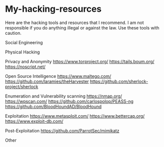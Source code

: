 # My-hacking-resources
Here are the hacking tools and resources that I recommend. I am not responsible if you do anything illegal or against the law. 
Use these tools with caution. 

Social Engineering

Physical Hacking 

Privacy and Anonymity
  https://www.torproject.org/ 
  https://tails.boum.org/
  https://noscript.net/
  
Open Source Intelligence
    https://www.maltego.com/
    https://github.com/laramies/theHarvester
    https://github.com/sherlock-project/sherlock
    
Enumeration and Vulnerability scanning 
  https://nmap.org/
  https://wpscan.com/
  https://github.com/carlospolop/PEASS-ng
  https://github.com/BloodHoundAD/BloodHound
  
Exploitation
  https://www.metasploit.com/
  https://www.bettercap.org/
  https://www.exploit-db.com/
 
Post-Exploitation 
  https://github.com/ParrotSec/mimikatz
  
Other 
